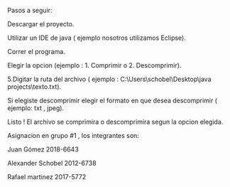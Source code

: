 Pasos a seguir:

Descargar el proyecto.

Utilizar un IDE de java ( ejemplo nosotros utilizamos Eclipse).

Correr el programa.

Elegir la opcion (ejemplo : 1. Comprimir o 2. Descomprimir). 

5.Digitar la ruta del archivo ( ejemplo : C:\Users\schobel\Desktop\java projects\texto.txt).

Si elegiste descomprimir elegir el formato en que desea descomprimir ( ejemplo: txt , jpeg). 

Listo ! El archivo se comprimira o descomprimira segun la opcion elegida.

Asignacion en grupo #1 , los integrantes son:

Juan Gómez 2018-6643 

Alexander Schobel 2012-6738 

Rafael martinez 2017-5772
